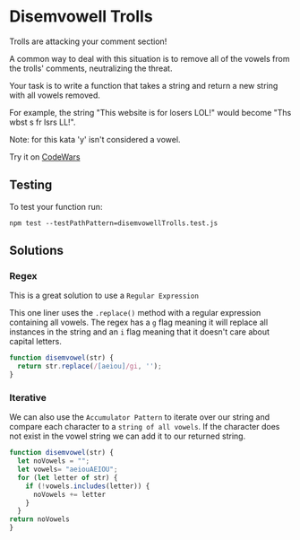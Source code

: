 # Disemvowell Trolls

Trolls are attacking your comment section!

A common way to deal with this situation is to remove all of the vowels from the trolls' comments, neutralizing the threat.

Your task is to write a function that takes a string and return a new string with all vowels removed.

For example, the string "This website is for losers LOL!" would become "Ths wbst s fr lsrs LL!".

Note: for this kata 'y' isn't considered a vowel.

Try it on [CodeWars](https://www.codewars.com/kata/52fba66badcd10859f00097e)

## Testing 
To test your function run: 
```
npm test --testPathPattern=disemvowellTrolls.test.js
```


## Solutions

### Regex
This is a great solution to use a `Regular Expression`

This one liner uses the `.replace()` method with a regular expression containing all vowels.  The regex has a `g` flag meaning it will replace all instances in the string and an `i` flag meaning that it doesn't care about capital letters.

```js
function disemvowel(str) {
  return str.replace(/[aeiou]/gi, '');
}
```
### Iterative
We can also use the `Accumulator Pattern` to iterate over our string and compare each character to a `string of all vowels`.  If the character does not exist in the vowel string we can add it to our returned string.

```js
function disemvowel(str) {
  let noVowels = "";
  let vowels= "aeiouAEIOU";
  for (let letter of str) {
    if (!vowels.includes(letter)) {
      noVowels += letter
    }
  }
return noVowels
}
```

